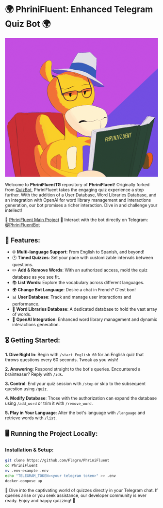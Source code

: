 # 🌍 PhriniFluent: Enhanced Telegram Quiz Bot 🌍

![PhriniFluent Logo](logo.png)

Welcome to **PhriniFluentTG** repository of **PhriniFluent**! Originally forked from [QuizBot](https://github.com/SWel1a/QuizBot), PhriniFluent takes the engaging quiz experience a step further. With the addition of a User Database, Word Libraries Database, and an integration with OpenAI for word library management and interactions generation, our bot promises a richer interaction. Dive in and challenge your intellect!

🔗 [PhriniFluent Main Project](https://github.com/Flagro/PhriniFluent)
🔗 Interact with the bot directly on Telegram: [@PhriniFluentBot](https://t.me/PhriniFluentBot)

## 🚀 Features:

- 🌐 **Multi-language Support**: From English to Spanish, and beyond!
- 🕐 **Timed Quizzes**: Set your pace with customizable intervals between questions.
- ✏️ **Add & Remove Words**: With an authorized access, mold the quiz database as you see fit.
- 📚 **List Words**: Explore the vocabulary across different languages.
- 🌍 **Change Bot Language**: Desire a chat in French? C'est bon!
- 📊 **User Database**: Track and manage user interactions and performance.
- 📖 **Word Libraries Database**: A dedicated database to hold the vast array of words.
- 🤖 **OpenAI Integration**: Enhanced word library management and dynamic interactions generation.

## 🎖 Getting Started:

**1. Dive Right In**:
Begin with `/start English 60` for an English quiz that throws questions every 60 seconds. Tweak as you wish!

**2. Answering**: 
Respond straight to the bot's queries. Encountered a brainteaser? Reply with `/idk`.

**3. Control**:
End your quiz session with `/stop` or skip to the subsequent question using `/quiz`.

**4. Modify Database**:
Those with the authorization can expand the database using `/add_word` or trim it with `/remove_word`.

**5. Play in Your Language**:
Alter the bot's language with `/language` and retrieve words with `/list`.

## 🖥️ Running the Project Locally:

### Installation & Setup:

```bash
git clone https://github.com/Flagro/PhriniFluent
cd PhriniFluent
mv .env-example .env
echo "TELEGRAM_TOKEN=<your telegram token>" >> .env
docker-compose up
```

🎉 Dive into the captivating world of quizzes directly in your Telegram chat. If queries arise or you seek assistance, our developer community is ever ready. Enjoy and happy quizzing! 🎉
